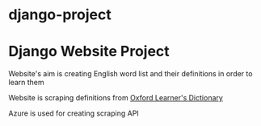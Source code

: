 # django-project
<h1>Django Website Project</h1>
<p>Website's aim is creating English word list and their definitions in order to learn them</p>
<p>Website is scraping definitions from <a href='https://www.oxfordlearnersdictionaries.com'>Oxford Learner's Dictionary</a></p>
<p>Azure is used for creating scraping API</p>
